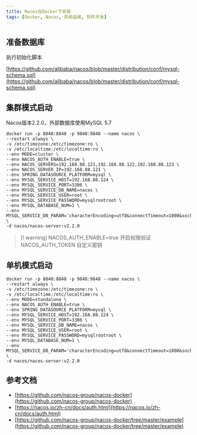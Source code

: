 ```yaml
---
title: Nacos在Docker下安装
tags: [Docker, Nacos, 系统运维, 软件开发]
---
```


## 准备数据库

执行初始化脚本

[https://github.com/alibaba/nacos/blob/master/distribution/conf/mysql-schema.sql](https://github.com/alibaba/nacos/blob/master/distribution/conf/mysql-schema.sql)

## 集群模式启动

Nacos版本2.2.0，外部数据库使用MySQL 5.7

```shell
docker run -p 8848:8848 -p 9848:9848 --name nacos \
--restart always \
-v /etc/timezone:/etc/timezone:ro \
-v /etc/localtime:/etc/localtime:ro \
--env MODE=cluster \
--env NACOS_AUTH_ENABLE=true \
--env NACOS_SERVERS=192.168.88.121,192.168.88.122,192.168.88.123 \
--env NACOS_SERVER_IP=192.168.88.121 \
--env SPRING_DATASOURCE_PLATFORM=mysql \
--env MYSQL_SERVICE_HOST=192.168.88.124 \
--env MYSQL_SERVICE_PORT=3306 \
--env MYSQL_SERVICE_DB_NAME=nacos \
--env MYSQL_SERVICE_USER=root \
--env MYSQL_SERVICE_PASSWORD=mysqlrootroot \
--env MYSQL_DATABASE_NUM=1 \
--env MYSQL_SERVICE_DB_PARAM='characterEncoding=utf8&connectTimeout=1000&socketTimeout=3000&autoReconnect=true&useSSL=false&serverTimezone=GMT%2B8' \
-d nacos/nacos-server:v2.2.0
```

> [! warning]
> NACOS_AUTH_ENABLE=true 开启权限验证
> NACOS_AUTH_TOKEN 自定义密钥

## 单机模式启动

```shell
docker run -p 8848:8848 -p 9848:9848 --name nacos \
--restart always \
-v /etc/timezone:/etc/timezone:ro \
-v /etc/localtime:/etc/localtime:ro \
--env MODE=standalone \
--env NACOS_AUTH_ENABLE=true \
--env SPRING_DATASOURCE_PLATFORM=mysql \
--env MYSQL_SERVICE_HOST=192.168.88.124 \
--env MYSQL_SERVICE_PORT=3306 \
--env MYSQL_SERVICE_DB_NAME=nacos \
--env MYSQL_SERVICE_USER=root \
--env MYSQL_SERVICE_PASSWORD=mysqlrootroot \
--env MYSQL_DATABASE_NUM=1 \
--env MYSQL_SERVICE_DB_PARAM='characterEncoding=utf8&connectTimeout=1000&socketTimeout=3000&autoReconnect=true&useSSL=false&serverTimezone=GMT%2B8' \
-d nacos/nacos-server:v2.2.0
```

## 参考文档

* [https://github.com/nacos-group/nacos-docker](https://github.com/nacos-group/nacos-docker)
* [https://nacos.io/zh-cn/docs/auth.html](https://nacos.io/zh-cn/docs/auth.html)
* [https://github.com/nacos-group/nacos-docker/tree/master/example](https://github.com/nacos-group/nacos-docker/tree/master/example)